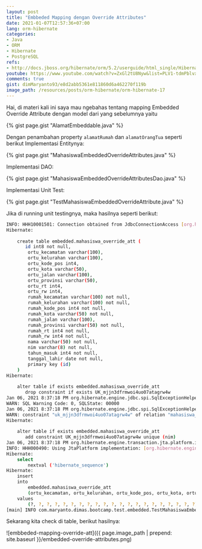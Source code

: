 ```yaml
---
layout: post
title: "Embbeded Mapping dengan Override Attributes"
date: 2021-01-07T12:57:36+07:00
lang: orm-hibernate
categories:
- Java
- ORM
- Hibernate
- PostgreSQL
refs: 
- http://docs.jboss.org/hibernate/orm/5.2/userguide/html_single/Hibernate_User_Guide.html
youtube: https://www.youtube.com/watch?v=ZxGl2tU8Nyw&list=PLV1-tdmPblvxHxNh867D1JR4u52LgzeIr&index=18
comments: true
gist: dimMaryanto93/e8d2abb5361e811860d6a462270f119b
image_path: /resources/posts/orm-hibernate/orm-hibernate-17
---
```


Hai, di materi kali ini saya mau ngebahas tentang mapping Embedded Override Attribute dengan model dari yang sebelumnya yaitu 

{% gist page.gist "AlamatEmbeddable.java" %}

Dengan penambahan property `alamatRumah` dan `alamatOrangTua` seperti berikut  Implementasi Entitynya: 

{% gist page.gist "MahasiswaEmbeddedOverrideAttributes.java" %}

Implementasi DAO:

{% gist page.gist "MahasiswaEmbeddedOverrideAttributesDao.java" %}

Implementasi Unit Test:

{% gist page.gist "TestMahasiswaEmbeddedOverrideAttribute.java" %}

Jika di running unit testingnya, maka hasilnya seperti berikut:

```bash
INFO: HHH10001501: Connection obtained from JdbcConnectionAccess [org.hibernate.engine.jdbc.env.internal.JdbcEnvironmentInitiator$ConnectionProviderJdbcConnectionAccess@73041b7d] for (non-JTA) DDL execution was not in auto-commit mode; the Connection 'local transaction' will be committed and the Connection will be set into auto-commit mode.
Hibernate: 
    
    create table embedded.mahasiswa_override_att (
       id int8 not null,
        ortu_kecamatan varchar(100),
        ortu_kelurahan varchar(100),
        ortu_kode_pos int4,
        ortu_kota varchar(50),
        ortu_jalan varchar(100),
        ortu_provinsi varchar(50),
        ortu_rt int4,
        ortu_rw int4,
        rumah_kecamatan varchar(100) not null,
        rumah_kelurahan varchar(100) not null,
        rumah_kode_pos int4 not null,
        rumah_kota varchar(50) not null,
        rumah_jalan varchar(100),
        rumah_provinsi varchar(50) not null,
        rumah_rt int4 not null,
        rumah_rw int4 not null,
        nama varchar(50) not null,
        nim varchar(8) not null,
        tahun_masuk int4 not null,
        tanggal_lahir date not null,
        primary key (id)
    )
Hibernate: 
    
    alter table if exists embedded.mahasiswa_override_att 
       drop constraint if exists UK_mjjn3dfrmwoi4uo07atagrw4w
Jan 06, 2021 8:37:18 PM org.hibernate.engine.jdbc.spi.SqlExceptionHelper$StandardWarningHandler logWarning
WARN: SQL Warning Code: 0, SQLState: 00000
Jan 06, 2021 8:37:18 PM org.hibernate.engine.jdbc.spi.SqlExceptionHelper$StandardWarningHandler logWarning
WARN: constraint "uk_mjjn3dfrmwoi4uo07atagrw4w" of relation "mahasiswa_override_att" does not exist, skipping
Hibernate: 
    
    alter table if exists embedded.mahasiswa_override_att 
       add constraint UK_mjjn3dfrmwoi4uo07atagrw4w unique (nim)
Jan 06, 2021 8:37:18 PM org.hibernate.engine.transaction.jta.platform.internal.JtaPlatformInitiator initiateService
INFO: HHH000490: Using JtaPlatform implementation: [org.hibernate.engine.transaction.jta.platform.internal.NoJtaPlatform]
Hibernate: 
    select
        nextval ('hibernate_sequence')
Hibernate: 
    insert 
    into
        embedded.mahasiswa_override_att
        (ortu_kecamatan, ortu_kelurahan, ortu_kode_pos, ortu_kota, ortu_jalan, ortu_provinsi, ortu_rt, ortu_rw, rumah_kecamatan, rumah_kelurahan, rumah_kode_pos, rumah_kota, rumah_jalan, rumah_provinsi, rumah_rt, rumah_rw, nama, nim, tahun_masuk, tanggal_lahir, id) 
    values
        (?, ?, ?, ?, ?, ?, ?, ?, ?, ?, ?, ?, ?, ?, ?, ?, ?, ?, ?, ?, ?)
[main] INFO com.maryanto.dimas.bootcamp.test.embedded.TestMahasiswaEmbeddedOverrideAttribute - destroy hibernate session!
```

Sekarang kita check di table, berikut hasilnya:

![embbeded-mapping-override-att]({{ page.image_path | prepend: site.baseurl }}/embedded-override-attributes.png)